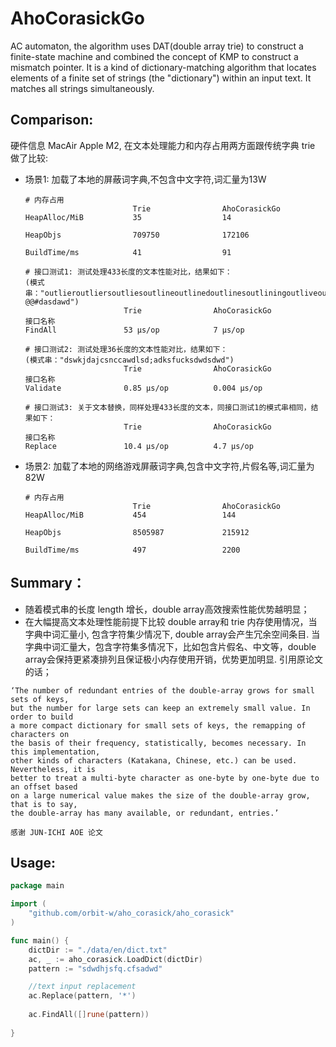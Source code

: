 # AhoCorasickGo
AC automaton, the algorithm uses DAT(double array trie) to construct a finite-state machine and combined the concept of KMP to construct a mismatch pointer.
It is a kind of dictionary-matching algorithm that locates elements of a finite set of strings (the "dictionary") within an input text. It matches all strings simultaneously.

## Comparison:
硬件信息 MacAir Apple M2, 在文本处理能力和内存占用两方面跟传统字典 trie 做了比较:

* 场景1: 加载了本地的屏蔽词字典,不包含中文字符,词汇量为13W
    
    ```
    # 内存占用
                            Trie                AhoCorasickGo
    HeapAlloc/MiB           35                  14
    
    HeapObjs                709750              172106
    
    BuildTime/ms            41                  91
    
    # 接口测试1: 测试处理433长度的文本性能对比，结果如下：
    (模式串："outlieroutliersoutliesoutlineoutlinedoutlinesoutliningoutliveoutliveddwoutliveroutliversoutlivesoutlivingoutlookoutlooksoutloveoutlovedoutlovesoutlovingoutlyingsdhwdhoutmansdhwdhoutmaneuverojhbdwoutmaneuveredshjdwdjoutmaneuveringsdjawhdoutmaneuversdwadadoutmannediwjdskjoutmanningkdfjjoutmanswundnoutmarchhjghcoutmarchedwsdoutmarcheswdwoutmarchinglksmcnskncwjfwajdmsdbwajdwakjdsjkdbaskdbakwdbkasbdakndbsnabdkwdbsandbsndbnv @@#dasdawd")
                          Trie                AhoCorasickGo
    接口名称
    FindAll               53 μs/op            7 μs/op
  
    # 接口测试2: 测试处理36长度的文本性能对比，结果如下：
    (模式串："dswkjdajcsnccawdlsd;adksfucksdwdsdwd")
                          Trie                AhoCorasickGo
    接口名称
    Validate              0.85 μs/op          0.004 μs/op
  
    # 接口测试3: 关于文本替换，同样处理433长度的文本，同接口测试1的模式串相同，结果如下：
                          Trie                AhoCorasickGo
    接口名称
    Replace               10.4 μs/op          4.7 μs/op
    ```
* 场景2: 加载了本地的网络游戏屏蔽词字典,包含中文字符,片假名等,词汇量为82W

    ```
    # 内存占用
                            Trie                AhoCorasickGo
    HeapAlloc/MiB           454                 144
    
    HeapObjs                8505987             215912
    
    BuildTime/ms            497                 2200
    ```

## Summary：
* 随着模式串的长度 length 增长，double array高效搜索性能优势越明显；
* 在大幅提高文本处理性能前提下比较 double array和 trie 内存使用情况，当字典中词汇量小, 包含字符集少情况下, double array会产生冗余空间条目.
当字典中词汇量大，包含字符集多情况下，比如包含片假名、中文等，double array会保持更紧凑排列且保证极小内存使用开销，优势更加明显.
引用原论文的话；
```
‘The number of redundant entries of the double-array grows for small sets of keys,
but the number for large sets can keep an extremely small value. In order to build
a more compact dictionary for small sets of keys, the remapping of characters on
the basis of their frequency, statistically, becomes necessary. In this implementation,
other kinds of characters (Katakana, Chinese, etc.) can be used. Nevertheless, it is
better to treat a multi-byte character as one-byte by one-byte due to an offset based
on a large numerical value makes the size of the double-array grow, that is to say,
the double-array has many available, or redundant, entries.’

感谢 JUN-ICHI AOE 论文
```

## Usage:
```go
package main

import (
	"github.com/orbit-w/aho_corasick/aho_corasick"
)

func main() {
    dictDir := "./data/en/dict.txt"
	ac, _ := aho_corasick.LoadDict(dictDir)
	pattern := "sdwdhjsfq.cfsadwd"

	//text input replacement
	ac.Replace(pattern, '*')
	
	ac.FindAll([]rune(pattern))
	
}

```